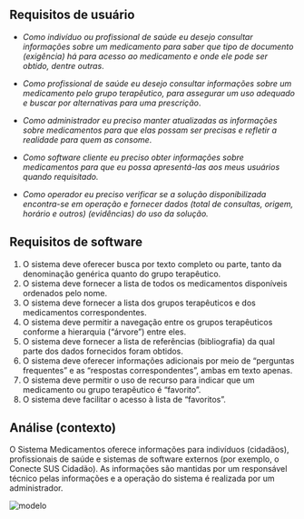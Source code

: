 ## Requisitos de usuário

- _Como indivíduo ou profissional de saúde eu desejo consultar informações sobre um medicamento para saber que tipo de documento (exigência) há para acesso ao medicamento e onde ele pode ser obtido, dentre outras_.

- _Como profissional de saúde eu desejo consultar informações sobre um medicamento pelo grupo terapêutico, para assegurar um uso adequado e buscar por alternativas para uma prescrição_.

- _Como administrador eu preciso manter atualizadas as informações sobre medicamentos para que elas possam ser precisas e refletir a realidade para quem as consome_.

- _Como software cliente eu preciso obter informações sobre medicamentos para que eu possa apresentá-las aos meus usuários quando requisitado._

- _Como operador eu preciso verificar se a solução disponibilizada encontra-se em operação e fornecer dados (total de consultas, origem, horário e outros) (evidências) do uso da solução._


## Requisitos de software

1. O sistema deve oferecer busca por texto completo ou parte, tanto da denominação genérica quanto do grupo terapêutico. 
1. O sistema deve fornecer a lista de todos os medicamentos disponíveis ordenados pelo nome.
1. O sistema deve fornecer a lista dos grupos terapêuticos e dos medicamentos correspondentes. 
1. O sistema deve permitir a navegação entre os grupos terapêuticos conforme a hierarquia (“árvore”) entre eles.
1. O sistema deve fornecer a lista de referências (bibliografia) da qual parte dos dados fornecidos foram obtidos.
1. O sistema deve oferecer informações adicionais por meio de “perguntas frequentes” e as “respostas correspondentes”, ambas em texto apenas. 
1. O sistema deve permitir o uso de recurso para indicar que um medicamento ou grupo terapêutico é “favorito”.
1. O sistema deve facilitar o acesso à lista de “favoritos”.


## Análise (contexto)

O Sistema Medicamentos oferece informações para indivíduos (cidadãos),
profissionais de saúde e sistemas de software externos (por exemplo, o Conecte SUS Cidadão). As informações são mantidas
por um responsável técnico pelas informações e a operação do sistema é realizada
por um administrador.

![modelo](http://www.plantuml.com/plantuml/proxy?cache=no&src=https://raw.githubusercontent.com/kyriosdata/medicamentos/master/UML/contexto.puml)

